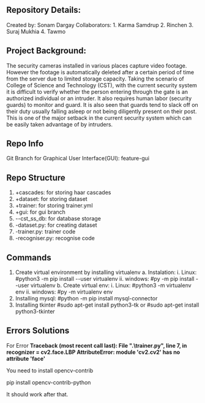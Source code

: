Repository Details:
----------------------------------------------
Created by: Sonam Dargay
Collaborators: 
        1. Karma Samdrup
        2. Rinchen
        3. Suraj Mukhia
        4. Tawmo

Project Background:
----------------------------------------------
The security cameras installed in various places capture video footage. However the                 footage is automatically deleted after a certain period of time from the server due to limited storage capacity. Taking the scenario of College of Science and Technology (CST), with the current security system it is difficult to verify whether the person entering through the gate is an authorized individual or an intruder. It also requires human labor (security guards) to monitor and guard. It is also seen that guards tend to slack off on their duty usually falling asleep or not being diligently present on their post. This is one of the major setback in the current security system which can be easily taken advantage of by intruders.

Repo Info
---------------------------------------------
Git Branch for Graphical User Interface(GUI): feature-gui


Repo Structure
---------------------------------------------
1. +cascades: for storing haar cascades
2. +dataset: for storing dataset
3. +trainer: for storing trainer.yml
4. +gui: for gui branch
5. --cst_ss_db: for database storage
6. -dataset.py: for creating dataset
7. -trainer.py: trainer code
8. -recogniser.py: recognise code

Commands
----------------------------------------------
1. Create virtual environment by installing virtualenv
a. Instalation: 
        i. Linux: #python3 -m pip install --user virtualenv
        ii. windows: #py -m pip install --user virtualenv
b. Create virtual env:
        i. Linux: #python3 -m virtualenv env
        ii. windows: #py -m virtualenv env
2. Installing mysql:
        #python -m pip install mysql-connector
3. Installing tkinter
        #sudo apt-get install python3-tk
        or
        #sudo apt-get install python3-tkinter


Errors Solutions
-----------------------------------------------------
For Error
<b>Traceback (most recent call last):
File ".\trainer.py", line 7, in <module>
    recognizer = cv2.face.LBP
AttributeError: module 'cv2.cv2' has no attribute 'face'</b>

You need to install opencv-contrib

pip install opencv-contrib-python

It should work after that.
